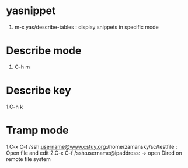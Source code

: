 # yasnippet
1. m-x yas/describe-tables  : display snippets in specific mode

# Describe mode
1. C-h m

# Describe key
1.C-h k

# Tramp mode
1.C-x C-f /ssh:username@www.cstuy.org:/home/zamansky/sc/testfile   : Open file and edit 
2.C-x C-f /ssh:username@ipaddress:  -> open Dired on remote file system



